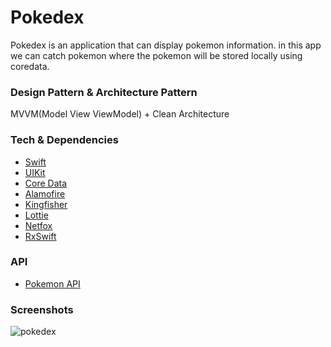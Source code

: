 # Pokedex #
Pokedex is an application that can display pokemon information. in this app we can catch pokemon where the pokemon will be stored locally using coredata.

### Design Pattern & Architecture Pattern ###
MVVM(Model View ViewModel) + Clean Architecture

### Tech & Dependencies ###
* [Swift](https://developer.apple.com/swift/)
* [UIKit](https://developer.apple.com/documentation/uikit)
* [Core Data](https://developer.apple.com/documentation/coredata)
* [Alamofire](https://github.com/Alamofire/Alamofire)
* [Kingfisher](https://github.com/onevcat/Kingfisher)
* [Lottie](https://github.com/airbnb/lottie-ios)
* [Netfox](https://github.com/kasketis/netfox)
* [RxSwift](https://github.com/ReactiveX/RxSwift)

### API ###
* [Pokemon API](https://pokeapi.co)

### Screenshots ###
![pokedex](https://github.com/vwxyogaa/pokedex/assets/86284991/546c9b56-1049-46e4-b3ac-a5ee67f8406b)
